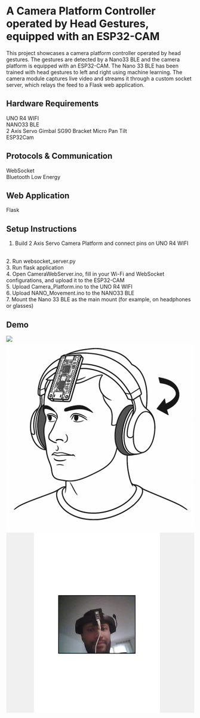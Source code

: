 <h1>A Camera Platform Controller operated by Head Gestures, equipped with an ESP32-CAM</h1>

This project showcases a camera platform controller operated by head gestures. The gestures are detected by a Nano33 BLE and the camera platform is equipped with an ESP32-CAM. The Nano 33 BLE has been trained with head gestures to left and right using machine learning. The camera module captures live video and streams it through a custom socket server, which relays the feed to a Flask web application.

<h2>Hardware Requirements</h2>

UNO R4 WIFI
</br>
NANO33 BLE
</br>
2 Axis Servo Gimbal SG90 Bracket Micro Pan Tilt
</br>
ESP32Cam
</br>

<h2>Protocols & Communication</h2>

WebSocket
</br>
Bluetooth Low Energy

<h2>Web Application</h2>

Flask

<h2>Setup Instructions</h2>

1. Build 2 Axis Servo Camera Platform and connect pins on UNO R4 WIFI
</br>
2. Run websocket_server.py
</br>
3. Run flask application
</br>
4. Open CameraWebServer.ino, fill in your Wi-Fi and WebSocket configurations, and upload it to the ESP32-CAM
</br>
5. Upload Camera_Platform.ino to the UNO R4 WIFI
</br>
6. Upload NANO_Movement.ino to the NANO33 BLE
</br>
7. Mount the Nano 33 BLE as the main mount (for example, on headphones or glasses)
<h2>Demo</h2>

<img src="./images/demo1.png" />
</br>
<img src="./images/demo2.png" />
</br>
<img src="./images/demo4.png" />
